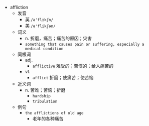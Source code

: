 - affliction
  - 发音
    - 英 `/ə'flɪkʃn/`
    - 美 `/ə'flikʃən/`
  - 词义
    - n. 折磨，痛苦；痛苦的原因；灾害
    - `something that causes pain or suffering, especially a medical condition`
  - 同根词
    - adj.
      - `afflictive` 难受的；苦恼的；给人痛苦的
    - vt.
      - `afflict` 折磨；使痛苦；使苦恼
  - 近义词
    - n. 苦难；苦恼；折磨
      - `hardship`
      - `tribulation`
  - 例句
    - `the afflictions of old age`
      - 老年的各种痛苦

